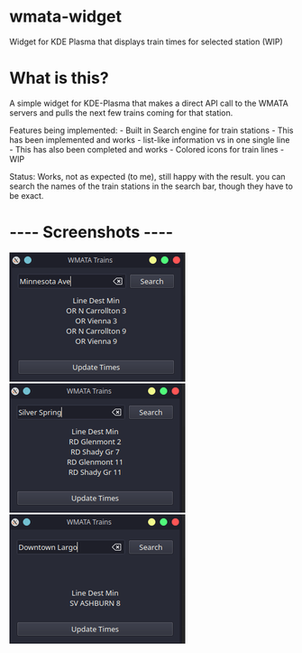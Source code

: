 # wmata-widget
Widget for KDE Plasma that displays train times for selected station (WIP)


# What is this?
A simple widget for KDE-Plasma that makes a direct API call to the WMATA servers and pulls the next few trains coming for that station.

Features being implemented:
    - Built in Search engine for train stations - This has been implemented and works
    - list-like information vs in one single line - This has also been completed and works
    - Colored icons for train lines - WIP


Status: Works, not as expected (to me), still happy with the result. you can search the names of the train stations in the search bar, though they have to be exact.


# ---- Screenshots ----

![IMAGE](screenshots/Screen1.png)
![IMAGE](screenshots/Screen2.png)
![IMAGE](screenshots/Screen3.png)
